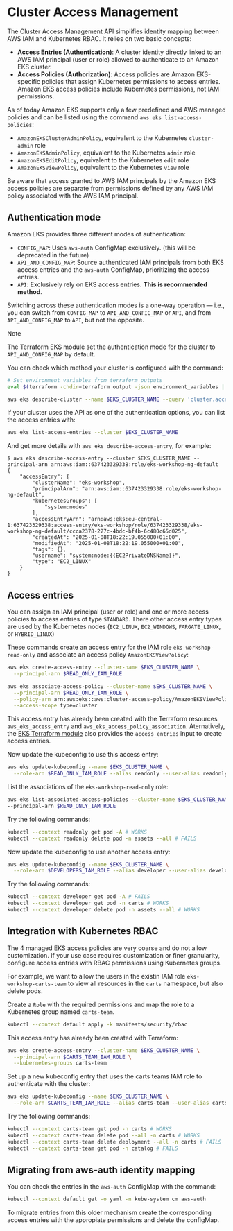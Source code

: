 # Cluster Access Management
The Cluster Access Management API simplifies identity mapping between AWS IAM and Kubernetes RBAC. It  relies on two basic concepts:
- **Access Entries (Authentication)**: A cluster identity directly linked to an AWS IAM principal (user or role) allowed to authenticate to an Amazon EKS cluster.
- **Access Policies (Authorization)**: Access policies are Amazon EKS-specific policies that assign Kubernetes permissions to access entries. Amazon EKS access policies include Kubernetes permissions, not IAM permissions.

As of today Amazon EKS supports only a few predefined and AWS managed policies and can be listed using the command `aws eks list-access-policies`:

- `AmazonEKSClusterAdminPolicy`, equivalent to the Kubernetes `cluster-admin` role
- `AmazonEKSAdminPolicy`, equivalent to the Kubernetes `admin` role
- `AmazonEKSEditPolicy`, equivalent to the Kubernetes `edit` role
- `AmazonEKSViewPolicy`, equivalent to the Kubernetes `view` role

Be aware that access granted to AWS IAM principals by the Amazon EKS access policies are separate from permissions defined by any AWS IAM policy associated with the AWS IAM principal.

## Authentication mode
Amazon EKS provides three different modes of authentication:
* `CONFIG_MAP`: Uses `aws-auth` ConfigMap exclusively. (this will be deprecated in the future)
* `API_AND_CONFIG_MAP`: Source authenticated IAM principals from both EKS access entries and the `aws-auth` ConfigMap, prioritizing the access entries.
* `API`: Exclusively rely on EKS access entries. **This is recommended method**.

Switching across these authentication modes is a one-way operation — i.e., you can switch from `CONFIG_MAP` to `API_AND_CONFIG_MAP` or `API`, and from `API_AND_CONFIG_MAP` to `API`, but not the opposite.

> [!NOTE]
> The Terraform EKS module set the authentication mode for the cluster to `API_AND_CONFIG_MAP` by default.

You can check which method your cluster is configured with the command:
```bash
# Set environment variables from terraform outputs
eval $(terraform -chdir=terraform output -json environment_variables | jq -r 'to_entries | .[] | "export \(.key)=\"\(.value)\""')

aws eks describe-cluster --name $EKS_CLUSTER_NAME --query 'cluster.accessConfig'
```

If your cluster uses the API as one of the authentication options, you can list the access entries with:
```bash
aws eks list-access-entries --cluster $EKS_CLUSTER_NAME
```

And get more details with `aws eks describe-access-entry`, for example:
```
$ aws eks describe-access-entry --cluster $EKS_CLUSTER_NAME --principal-arn arn:aws:iam::637423329338:role/eks-workshop-ng-default
{
    "accessEntry": {
        "clusterName": "eks-workshop",
        "principalArn": "arn:aws:iam::637423329338:role/eks-workshop-ng-default",
        "kubernetesGroups": [
            "system:nodes"
        ],
        "accessEntryArn": "arn:aws:eks:eu-central-1:637423329338:access-entry/eks-workshop/role/637423329338/eks-workshop-ng-default/ccca2378-227c-4bdc-bf4b-6c480c65d025",
        "createdAt": "2025-01-08T18:22:19.055000+01:00",
        "modifiedAt": "2025-01-08T18:22:19.055000+01:00",
        "tags": {},
        "username": "system:node:{{EC2PrivateDNSName}}",
        "type": "EC2_LINUX"
    }
}
```

## Access entries
You can assign an IAM principal (user or role) and one or more access policies to access entries of type `STANDARD`. There other access entry types are used by the Kubernetes nodes (`EC2_LINUX`, `EC2_WINDOWS`, `FARGATE_LINUX`, or `HYBRID_LINUX`)

These commands create an access entry for the IAM role `eks-workshop-read-only` and associate an access policy `AmazonEKSViewPolicy`:
```bash
aws eks create-access-entry --cluster-name $EKS_CLUSTER_NAME \
  --principal-arn $READ_ONLY_IAM_ROLE

aws eks associate-access-policy --cluster-name $EKS_CLUSTER_NAME \
  --principal-arn $READ_ONLY_IAM_ROLE \
  --policy-arn arn:aws:eks::aws:cluster-access-policy/AmazonEKSViewPolicy \
  --access-scope type=cluster
```

This access entry has already been created with the Terraform resources `aws_eks_access_entry` and `aws_eks_access_policy_association`. Aternatively, the [EKS Terraform module](https://registry.terraform.io/modules/terraform-aws-modules/eks/aws/latest#cluster-access-entry) also provides the `access_entries` input to create access entries.

Now update the kubeconfig to use this access entry:
```bash
aws eks update-kubeconfig --name $EKS_CLUSTER_NAME \
  --role-arn $READ_ONLY_IAM_ROLE --alias readonly --user-alias readonly
```

List the associations of the `eks-workshop-read-only` role:
```bash
aws eks list-associated-access-policies --cluster-name $EKS_CLUSTER_NAME \
--principal-arn $READ_ONLY_IAM_ROLE
```

Try the following commands:
```bash
kubectl --context readonly get pod -A # WORKS
kubectl --context readonly delete pod -n assets --all # FAILS
```

Now update the kubeconfig to use another access entry:
```bash
aws eks update-kubeconfig --name $EKS_CLUSTER_NAME \
  --role-arn $DEVELOPERS_IAM_ROLE --alias developer --user-alias developer
```

Try the following commands:
```bash
kubectl --context developer get pod -A # FAILS
kubectl --context developer get pod -n carts # WORKS
kubectl --context developer delete pod -n assets --all # WORKS
```

## Integration with Kubernetes RBAC
The 4 managed EKS access policies are very coarse and do not allow customization. If your use case requires customization or finer granularity, configure access entries with RBAC permissions using Kubernetes groups.

For example, we want to allow the users in the existin IAM role `eks-workshop-carts-team` to view all resources in the `carts` namespace, but also delete pods.

Create a `Role` with the required permissions and map the role to a Kubernetes group named `carts-team`.
```bash
kubectl --context default apply -k manifests/security/rbac
```

This access entry has already been created with Terraform:
```bash
aws eks create-access-entry --cluster-name $EKS_CLUSTER_NAME \
  --principal-arn $CARTS_TEAM_IAM_ROLE \
  --kubernetes-groups carts-team
```

Set up a new kubeconfig entry that uses the carts teams IAM role to authenticate with the cluster:
```bash
aws eks update-kubeconfig --name $EKS_CLUSTER_NAME \
  --role-arn $CARTS_TEAM_IAM_ROLE --alias carts-team --user-alias carts-team
```

Try the following commands:
```bash
kubectl --context carts-team get pod -n carts # WORKS
kubectl --context carts-team delete pod --all -n carts # WORKS
kubectl --context carts-team delete deployment --all -n carts # FAILS
kubectl --context carts-team get pod -n catalog # FAILS
```

## Migrating from aws-auth identity mapping
You can check the entries in the `aws-auth` ConfigMap with the command:
```bash
kubectl --context default get -o yaml -n kube-system cm aws-auth
```

To migrate entries from this older mechanism create the corresponding access entries with the appropiate permissions and delete the configMap.

